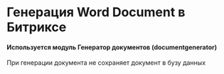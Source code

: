 # Генерация Word Document в Битриксе
#### Используется модуль Генератор документов (documentgenerator)
При генерации документа не сохраняет документ в бузу данных
